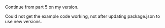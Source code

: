 Continue from part 5 on my version.

Could not get the example code working, not after updating package.json to use new versions.
